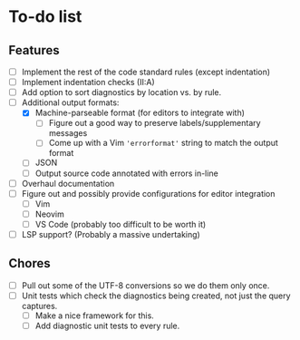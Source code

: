 # To-do list

## Features

- [ ] Implement the rest of the code standard rules (except indentation)
- [ ] Implement indentation checks (II:A)
- [ ] Add option to sort diagnostics by location vs. by rule.
- [ ] Additional output formats:
    - [x] Machine-parseable format (for editors to integrate with)
      - [ ] Figure out a good way to preserve labels/supplementary messages
      - [ ] Come up with a Vim `'errorformat'` string to match the output format
    - [ ] JSON
    - [ ] Output source code annotated with errors in-line
- [ ] Overhaul documentation
- [ ] Figure out and possibly provide configurations for editor integration
  - [ ] Vim
  - [ ] Neovim
  - [ ] VS Code (probably too difficult to be worth it)
- [ ] LSP support? (Probably a massive undertaking)

## Chores

- [ ] Pull out some of the UTF-8 conversions so we do them only once.
- [ ] Unit tests which check the diagnostics being created, not just the query captures.
  - [ ] Make a nice framework for this.
  - [ ] Add diagnostic unit tests to every rule.
